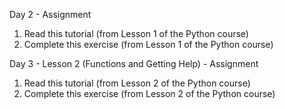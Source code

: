 Day 2 - Assignment
1. Read this tutorial (from Lesson 1 of the Python course)
2. Complete this exercise (from Lesson 1 of the Python course)

Day 3 - Lesson 2 (Functions and Getting Help) - Assignment
1. Read this tutorial (from Lesson 2 of the Python course)
2. Complete this exercise (from Lesson 2 of the Python course)
